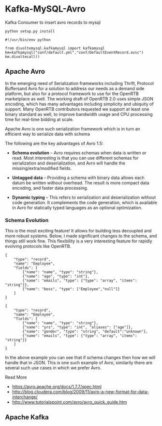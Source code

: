 # Kafka-MySQL-Avro
Kafka Consumer to insert avro records to mysql


```
python setup.py install
```

```
#!/usr/bin/env python

from divoltemysql.kafkamysql import kafkamysql
km=kafkamysql("conf/default.yml","conf/DefaultEventRecord.avsc")
km.divoltecall()
```


## Apache Avro
In the emerging need of Serialization frameworks including Thrift, 
Protocol Buffersand Avro for a solution to address our needs as a demand side platform, 
but also for a protocol framework to use for the OpenRTB marketplace as well. 
The working draft of OpenRTB 2.0 uses simple JSON encoding, 
which has many advantages including simplicity and ubiquity of support. 
Many OpenRTB contributors requested we support at least one binary standard as well, 
to improve bandwidth usage and CPU processing time for real-time bidding at scale.

Apache Avro is one such serialization framework which is in turn an efficient way to serialize data with schema

 The following are the key advantages of Avro 1.5:

* <b>Schema evolution</b> – Avro requires schemas when data is written or read. Most interesting is that you can use different schemas for serialization and deserialization, and Avro will handle the missing/extra/modified fields.

* <b>Untagged data</b> – Providing a schema with binary data allows each datum be written without overhead. The result is more compact data encoding, and faster data processing.

* <b>Dynamic typing</b> – This refers to serialization and deserialization without code generation. It complements the code generation, which is available in Avro for statically typed languages as an optional optimization.

### Schema Evolution

This is the most exciting feature! 
It allows for building less decoupled and more robust systems. 
Below, I made significant changes to the schema, and things still work fine. 
This flexibility is a very interesting feature for rapidly evolving protocols like OpenRTB.

```
{
    "type": "record",
    "name": "Employee",
    "fields": [
        {"name": "name", "type": "string"},
        {"name": "age", "type": "int"},
        {"name": "emails", "type": {"type": "array", "items": "string"}},
        {"name": "boss", "type": ["Employee","null"]}
    ]
}
```

```
{
    "type": "record",
    "name": "Employee",
    "fields": [
        {"name": "name", "type": "string"},
        {"name": "yrs", "type": "int", "aliases": ["age"]},
        {"name": "gender", "type": "string", "default":"unknown"},
        {"name": "emails", "type": {"type": "array", "items": "string"}}
    ]
}
```

In the above example you can see that if schema changes then how we will handle that in JSON.
This is one such example of Avro, similarily there are several such use cases in which we prefer Avro.


Read More
* https://avro.apache.org/docs/1.7.7/spec.html
* http://blog.cloudera.com/blog/2009/11/avro-a-new-format-for-data-interchange/
* http://www.tutorialspoint.com/avro/avro_quick_guide.htm

## Apache Kafka
